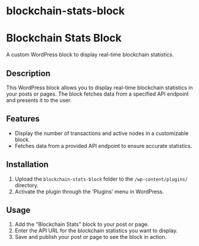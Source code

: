 # blockchain-stats-block

# Blockchain Stats Block

A custom WordPress block to display real-time blockchain statistics.

## Description

This WordPress block allows you to display real-time blockchain statistics in your posts or pages. The block fetches data from a specified API endpoint and presents it to the user.

## Features

- Display the number of transactions and active nodes in a customizable block.
- Fetches data from a provided API endpoint to ensure accurate statistics.

## Installation

1. Upload the `blockchain-stats-block` folder to the `/wp-content/plugins/` directory.
2. Activate the plugin through the 'Plugins' menu in WordPress.

## Usage

1. Add the "Blockchain Stats" block to your post or page.
2. Enter the API URL for the blockchain statistics you want to display.
3. Save and publish your post or page to see the block in action.


